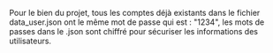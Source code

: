 Pour le bien du projet, tous les comptes déjà existants dans le fichier data_user.json ont le même mot de passe qui est : "1234", les mots de passes dans le .json sont chiffré pour sécuriser les informations des utilisateurs.
